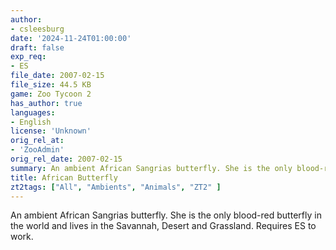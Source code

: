 ```yaml
---
author:
- csleesburg
date: '2024-11-24T01:00:00'
draft: false
exp_req:
- ES
file_date: 2007-02-15
file_size: 44.5 KB
game: Zoo Tycoon 2
has_author: true
languages:
- English
license: 'Unknown'
orig_rel_at:
- 'ZooAdmin'
orig_rel_date: 2007-02-15
summary: An ambient African Sangrias butterfly. She is the only blood-red butterfly in the world and lives in the Savannah, Desert and Grassland. Requires ES to work.
title: African Butterfly
zt2tags: ["All", "Ambients", "Animals", "ZT2" ]
---
```

An ambient African Sangrias butterfly. She is the only blood-red butterfly in the world and lives in the Savannah, Desert and Grassland. Requires ES to work.

